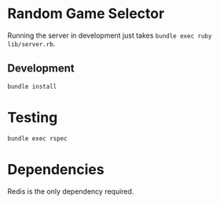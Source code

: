 # Random Game Selector

Running the server in development just takes `bundle exec ruby lib/server.rb`.

## Development

```
bundle install
```

# Testing

```
bundle exec rspec
```

# Dependencies

Redis is the only dependency required.
